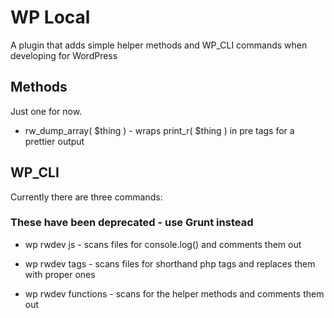 # WP Local

A plugin that adds simple helper methods and WP_CLI commands when developing for WordPress


## Methods

Just one for now.

* rw_dump_array( $thing ) -  wraps print_r( $thing ) in pre tags for a prettier output


## WP_CLI


Currently there are three commands:

### These have been deprecated - use Grunt instead ###
* wp rwdev js - scans files for console.log() and comments them out

* wp rwdev tags - scans files for shorthand php tags and replaces them with proper ones

* wp rwdev functions - scans for the helper methods and comments them out

